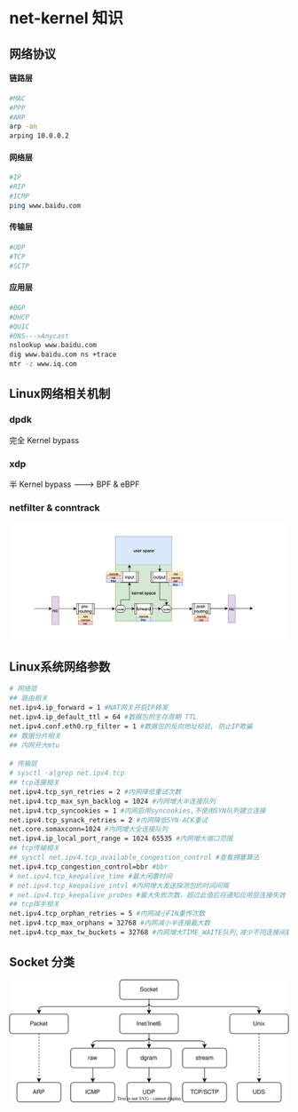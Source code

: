 # net-kernel 知识

## 网络协议
#### 链路层
```bash
#MAC
#PPP
#ARP
arp -an
arping 10.0.0.2
```
#### 网络层
```bash
#IP
#RIP
#ICMP
ping www.baidu.com
```
#### 传输层
```bash
#UDP
#TCP
#SCTP
```
#### 应用层
```bash
#BGP
#DHCP
#QUIC
#DNS--->Anycast
nslookup www.baidu.com
dig www.baidu.com ns +trace
mtr -z www.iq.com
```

## Linux网络相关机制
### dpdk
完全 Kernel bypass
### xdp
半 Kernel bypass ---> BPF & eBPF
### netfilter & conntrack
![netfilter](net-netfilter.png "netfilter")

## Linux系统网络参数
```bash
# 网络层
## 路由相关
net.ipv4.ip_forward = 1 #NAT网关开启IP转发
net.ipv4.ip_default_ttl = 64 #数据包的生存周期 TTL
net.ipv4.conf.eth0.rp_filter = 1 #数据包的反向地址校验, 防止IP欺骗
## 数据分片相关
## 内网开大mtu

# 传输层
# sysctl -a|grep net.ipv4.tcp
## tcp连接相关
net.ipv4.tcp_syn_retries = 2 #内网降低重试次数
net.ipv4.tcp_max_syn_backlog = 1024 #内网增大半连接队列
net.ipv4.tcp_syncookies = 1 #内网启用syncookies,不使用SYN队列建立连接
net.ipv4.tcp_synack_retries = 2 #内网降低SYN-ACK重试
net.core.somaxconn=1024 #内网增大全连接队列
net.ipv4.ip_local_port_range = 1024 65535 #内网增大端口范围
## tcp传输相关
## sysctl net.ipv4.tcp_available_congestion_control #查看拥塞算法
net.ipv4.tcp_congestion_control=bbr #bbr
# net.ipv4.tcp_keepalive_time #最大闲置时间
# net.ipv4.tcp_keepalive_intvl #内网增大发送探测包的时间间隔
# net.ipv4.tcp_keepalive_probes #最大失败次数，超过此值后将通知应用层连接失效
## tcp挥手相关
net.ipv4.tcp_orphan_retries = 5 #内网减小FIN重传次数
net.ipv4.tcp_max_orphans = 32768 #内网减小半连接最大数
net.ipv4.tcp_max_tw_buckets = 32768 #内网增大TIME_WAITE队列,减少不同连接间数据错乱的概率
```

## Socket 分类
<div align=center><img src="net-socket.drawio.svg"/></div> 
